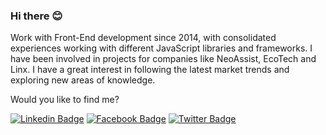 ### Hi there 😊

Work with Front-End development since 2014, with consolidated experiences working with different JavaScript libraries and frameworks. I have been involved in projects for companies like NeoAssist, EcoTech and Linx. I have a great interest in following the latest market trends and exploring new areas of knowledge.

Would you like to find me?

[![Linkedin Badge](https://img.shields.io/badge/-LinkedIn-blue?style=flat-square&logo=Linkedin&logoColor=white&link=https://www.linkedin.com/in/paulohpfranco)](https://www.linkedin.com/in/paulohpfranco)
[![Facebook Badge](https://img.shields.io/badge/-Facebook-blue?style=flat-square&logo=Linkedin&logoColor=white&link=https://www.facebook.com/paulohpfranco)](https://www.facebook.com/paulohpfranco)
[![Twitter Badge](https://img.shields.io/badge/-Twitter-1ca0f1?style=flat-square&labelColor=1ca0f1&logo=twitter&logoColor=white&link=https://twitter.com/paulohpfranco)](https://twitter.com/paulohpfranco)

<!--
**paulohpf/paulohpf** is a ✨ _special_ ✨ repository because its `README.md` (this file) appears on your GitHub profile.

Here are some ideas to get you started:

- 🔭 I’m currently working on ...
- 🌱 I’m currently learning ...
- 👯 I’m looking to collaborate on ...
- 🤔 I’m looking for help with ...
- 💬 Ask me about ...
- 📫 How to reach me: ...
- 😄 Pronouns: ...
- ⚡ Fun fact: ...
-->
